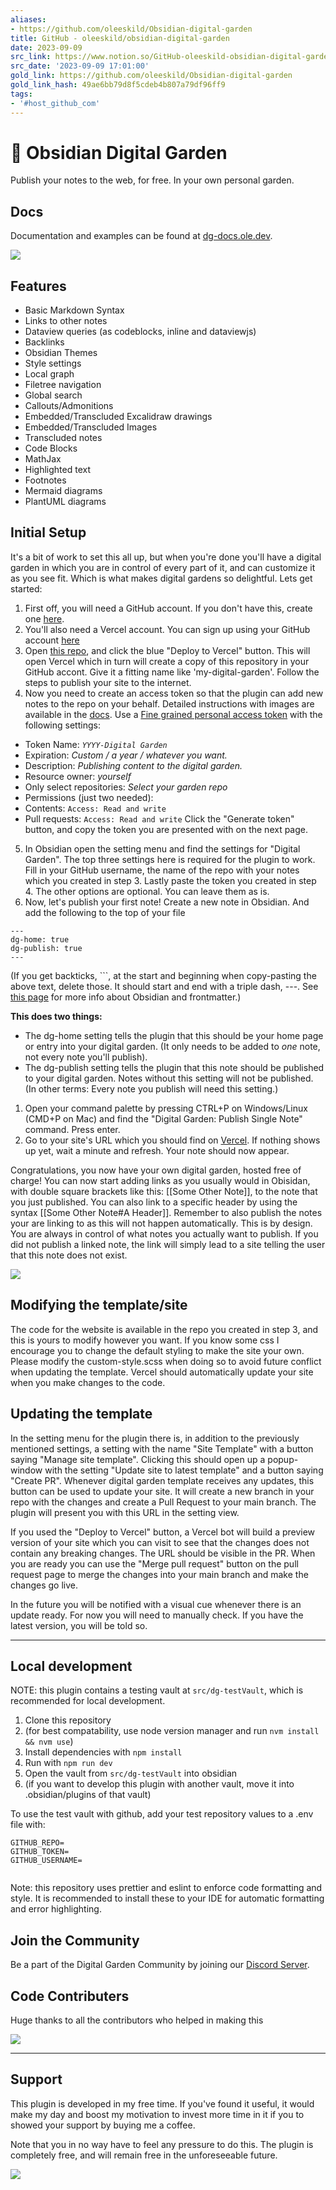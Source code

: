 ```yaml
---
aliases:
- https://github.com/oleeskild/Obsidian-digital-garden
title: GitHub - oleeskild/obsidian-digital-garden
date: 2023-09-09
src_link: https://www.notion.so/GitHub-oleeskild-obsidian-digital-garden-ce1862ec271f458ab48f54c4291cba09
src_date: '2023-09-09 17:01:00'
gold_link: https://github.com/oleeskild/Obsidian-digital-garden
gold_link_hash: 49ae6bb79d8f5cdeb4b807a79df96ff9
tags:
- '#host_github_com'
---
```


🏡 Obsidian Digital Garden
=========================


Publish your notes to the web, for free. In your own personal garden.


Docs
----


Documentation and examples can be found at [dg-docs.ole.dev](https://dg-docs.ole.dev/).


[![](https://raw.githubusercontent.com/oleeskild/obsidian-digital-garden/main/img/dg-demo.gif)](https://raw.githubusercontent.com/oleeskild/obsidian-digital-garden/main/img/dg-demo.gif)


Features
--------


* Basic Markdown Syntax
* Links to other notes
* Dataview queries (as codeblocks, inline and dataviewjs)
* Backlinks
* Obsidian Themes
* Style settings
* Local graph
* Filetree navigation
* Global search
* Callouts/Admonitions
* Embedded/Transcluded Excalidraw drawings
* Embedded/Transcluded Images
* Transcluded notes
* Code Blocks
* MathJax
* Highlighted text
* Footnotes
* Mermaid diagrams
* PlantUML diagrams


Initial Setup
-------------


It's a bit of work to set this all up, but when you're done you'll have a digital garden in which you are in control of every part of it, and can customize it as you see fit. Which is what makes digital gardens so delightful.
Lets get started:


1. First off, you will need a GitHub account. If you don't have this, create one [here](https://github.com/signup).
2. You'll also need a Vercel account. You can sign up using your GitHub account [here](https://vercel.com/signup)
3. Open [this repo](https://github.com/oleeskild/digitalgarden), and click the blue "Deploy to Vercel" button. This will open Vercel which in turn will create a copy of this repository in your GitHub accont. Give it a fitting name like 'my-digital-garden'. Follow the steps to publish your site to the internet.
4. Now you need to create an access token so that the plugin can add new notes to the repo on your behalf. Detailed instructions with images are available in the [docs](https://dg-docs.ole.dev/advanced/fine-grained-access-token/). Use a [Fine grained personal access token](https://github.com/settings/personal-access-tokens/new) with the following settings:
- Token Name: *`YYYY-Digital Garden`*
- Expiration: *Custom / a year / whatever you want.*
- Description: *Publishing content to the digital garden.*
- Resource owner: *yourself*
- Only select repositories: *Select your garden repo*
- Permissions (just two needed):
- Contents: `Access: Read and write`
- Pull requests: `Access: Read and write`
Click the "Generate token" button, and copy the token you are presented with on the next page.
5. In Obsidian open the setting menu and find the settings for "Digital Garden". The top three settings here is required for the plugin to work.
Fill in your GitHub username, the name of the repo with your notes which you created in step 3. Lastly paste the token you created in step 4. The other options are optional. You can leave them as is.
6. Now, let's publish your first note! Create a new note in Obsidian. And add the following to the top of your file



```
---
dg-home: true
dg-publish: true
---

```

(If you get backticks, ```, at the start and beginning when copy-pasting the above text, delete those. It should start and end with a triple dash, ---. See [this page](https://help.obsidian.md/Advanced+topics/YAML+front+matter) for more info about Obsidian and frontmatter.)


**This does two things:**


* The dg-home setting tells the plugin that this should be your home page or entry into your digital garden. (It only needs to be added to *one* note, not every note you'll publish).
* The dg-publish setting tells the plugin that this note should be published to your digital garden. Notes without this setting will not be published. (In other terms: Every note you publish will need this setting.)


1. Open your command palette by pressing CTRL+P on Windows/Linux (CMD+P on Mac) and find the "Digital Garden: Publish Single Note" command. Press enter.
2. Go to your site's URL which you should find on [Vercel](https://vercel.com/dashboard). If nothing shows up yet, wait a minute and refresh. Your note should now appear.


Congratulations, you now have your own digital garden, hosted free of charge!
You can now start adding links as you usually would in Obisidan, with double square brackets like this: [[Some Other Note]], to the note that you just published. You can also link to a specific header by using the syntax [[Some Other Note#A Header]]. Remember to also publish the notes your are linking to as this will not happen automatically. This is by design. You are always in control of what notes you actually want to publish. If you did not publish a linked note, the link will simply lead to a site telling the user that this note does not exist.


[![](https://raw.githubusercontent.com/oleeskild/obsidian-digital-garden/main/img/new-note-demo.gif)](https://raw.githubusercontent.com/oleeskild/obsidian-digital-garden/main/img/new-note-demo.gif)


Modifying the template/site
---------------------------


The code for the website is available in the repo you created in step 3, and this is yours to modify however you want. If you know some css I encourage you to change the default styling to make the site your own. Please modify the custom-style.scss when doing so to avoid
future conflict when updating the template. Vercel should automatically update your site when you make changes to the code.


Updating the template
---------------------


In the setting menu for the plugin there is, in addition to the previously mentioned settings, a setting with the name "Site Template" with a button saying "Manage site template". Clicking this should open up a popup-window with the setting "Update site to latest template" and a button saying "Create PR". Whenever digital garden template receives any updates, this button can be used to update your site. It will create a new branch in your repo with the changes and create a Pull Request to your main branch. The plugin will present you with this URL in the setting view.


If you used the "Deploy to Vercel" button, a Vercel bot will build a preview version of your site which you can visit to see that the changes does not contain any breaking changes. The URL should be visible in the PR.
When you are ready you can use the "Merge pull request" button on the pull request page to merge the changes into your main branch and make the changes go live.


In the future you will be notified with a visual cue whenever there is an update ready. For now you will need to manually check. If you have the latest version, you will be told so.




---


Local development
-----------------


NOTE: this plugin contains a testing vault at `src/dg-testVault`, which is recommended for local development.


1. Clone this repository
2. (for best compatability, use node version manager and run `nvm install && nvm use`)
3. Install dependencies with `npm install`
4. Run with `npm run dev`
5. Open the vault from `src/dg-testVault` into obsidian
6. (if you want to develop this plugin with another vault, move it into .obsidian/plugins of that vault)


To use the test vault with github, add your test repository values to a .env file with:



```
GITHUB_REPO=
GITHUB_TOKEN=
GITHUB_USERNAME=


```

Note: this repository uses prettier and eslint to enforce code formatting and style. It is recommended to install these to your IDE for automatic formatting and error highlighting.


Join the Community
------------------


Be a part of the Digital Garden Community by joining our [Discord Server](https://discord.gg/Z46n2RNX8e).


Code Contributers
-----------------


Huge thanks to all the contributors who helped in making this


[![](https://camo.githubusercontent.com/6b8b7bb2b84556c6ce67b464f74bbe34a2d360b4625c0f86436bcb7345e187b0/68747470733a2f2f636f6e747269622e726f636b732f696d6167653f7265706f3d6f6c6565736b696c642f6f6273696469616e2d6469676974616c2d67617264656e)](https://github.com/oleeskild/obsidian-digital-garden/graphs/contributors)


---


Support
-------


This plugin is developed in my free time. If you've found it useful, it would make my day and boost my motivation to invest more time in it if you to showed your support by buying me a coffee.


Note that you in no way have to feel any pressure to do this. The plugin is completely free, and will remain free in the unforeseeable future.


[![](https://camo.githubusercontent.com/825bd63af9b42adb303c4a569f7ec811afe5cddaa4c7129674d355df01059cc4/68747470733a2f2f63646e2e6b6f2d66692e636f6d2f63646e2f6b6f6669332e706e673f763d33)](https://ko-fi.com/oleeskild)